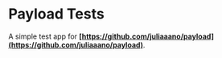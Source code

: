 # Payload Tests

A simple test app for **[https://github.com/juliaaano/payload](https://github.com/juliaaano/payload)**.
